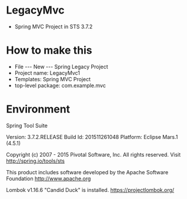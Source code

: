 # LegacyMvc
* Spring MVC Project in STS 3.7.2

# How to make this
* File --- New --- Spring Legacy Project
* Project name: LegacyMvc1
* Templates: Spring MVC Project
* top-level package: com.example.mvc

# Environment

Spring Tool Suite 

Version: 3.7.2.RELEASE
Build Id: 201511261048
Platform: Eclipse Mars.1 (4.5.1)

Copyright (c) 2007 - 2015 Pivotal Software, Inc.
All rights reserved. Visit http://spring.io/tools/sts

This product includes software developed by the
Apache Software Foundation http://www.apache.org

Lombok v1.16.6 "Candid Duck" is installed. https://projectlombok.org/
